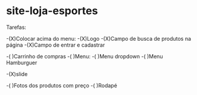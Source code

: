 # site-loja-esportes

Tarefas:

-(X)Colocar acima do menu:
-(X)Logo
-(X)Campo de busca de produtos na página
-(X)Campo de entrar e cadastrar

-( )Carrinho de compras
-( )Menu:
-( )Menu dropdown
-( )Menu Hamburguer

-(X)slide

-( )Fotos dos produtos com preço
-( )Rodapé
